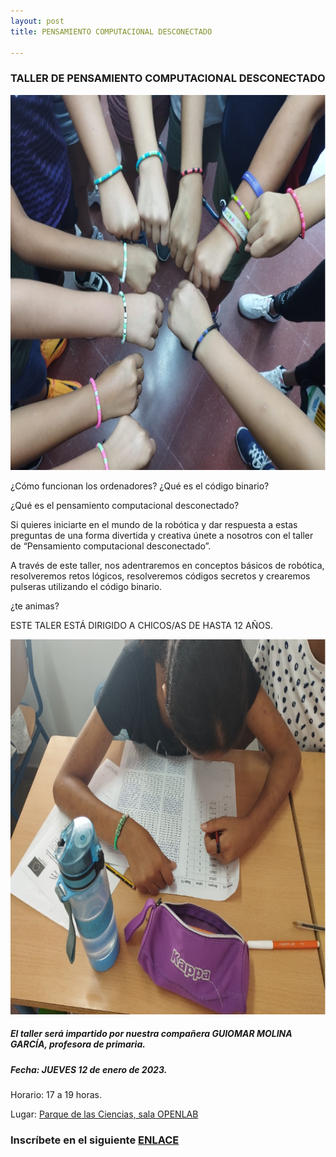```yaml
---
layout: post
title: PENSAMIENTO COMPUTACIONAL DESCONECTADO

---
```

### TALLER DE PENSAMIENTO COMPUTACIONAL DESCONECTADO
<p align="center" >
<img src="/images/comp2.png" width="600" height="600"/>

</p>
¿Cómo funcionan los ordenadores? ¿Qué es el código binario?

¿Qué es el pensamiento computacional desconectado?

Si quieres iniciarte en el mundo de la robótica y dar respuesta a estas preguntas de una forma divertida y creativa únete a nosotros con el taller de “Pensamiento computacional desconectado”.


A través de este taller, nos adentraremos en conceptos básicos de robótica, resolveremos retos lógicos, resolveremos códigos secretos y crearemos pulseras utilizando el código binario.

¿te animas?

ESTE TALER ESTÁ DIRIGIDO A CHICOS/AS DE HASTA 12 AÑOS.




<p align="center" >
<img src="/images/comp1.png" width="600" height="600"/>
</p>







##### El taller será impartido por nuestra compañera GUIOMAR MOLINA GARCÍA, profesora de primaria.

##### Fecha: JUEVES 12 de enero de 2023.


Horario: 17 a 19 horas.



Lugar: [Parque de las Ciencias, sala OPENLAB](https://goo.gl/maps/aQC1afhE8HR9uaVx8)



### Inscríbete en el siguiente [ENLACE](https://forms.gle/vqz5gWwcLygG7mkF9)
